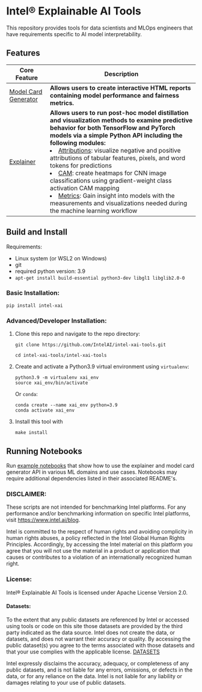 # Intel® Explainable AI Tools

This repository provides tools for data scientists and MLOps engineers that have requirements specific to AI model interpretability.

## Features
| Core Feature | Description | 
|----------|-----------|
| [Model Card Generator](model_card_gen) |  **Allows users to create interactive HTML reports containing model performance and fairness metrics.** |
|[Explainer](explainer) | **Allows users to run post-hoc model distillation and visualization methods to examine predictive behavior for both TensorFlow and PyTorch models via a simple Python API including the following modules:** <li> [Attributions](explainer/attributions/): visualize negative and positive attributions of tabular features, pixels, and word tokens for predictions <li> [CAM](explainer/cam/): create heatmaps for CNN image classifications using gradient-weight class activation CAM mapping <li> [Metrics](explainer/metrics/): Gain insight into models with the measurements and visualizations needed during the machine learning workflow|

## Build and Install
Requirements:
* Linux system (or WSL2 on Windows)
* git
* required python version: 3.9
* `apt-get install build-essential python3-dev libgl1 libglib2.0-0`

### Basic Installation:
```
pip install intel-xai
```
### Advanced/Developer Installation:
1. Clone this repo and navigate to the repo directory:
   ```
   git clone https://github.com/IntelAI/intel-xai-tools.git

   cd intel-xai-tools/intel-xai-tools
   ```
2. Create and activate a Python3.9 virtual environment using `virtualenv`:
   ```
   python3.9 -m virtualenv xai_env
   source xai_env/bin/activate
   ```

   Or `conda`:
   ```
   conda create --name xai_env python=3.9
   conda activate xai_env
   ```
3. Install this tool with 
   ```
   make install
   ```

## Running Notebooks

Run [example notebooks](../notebooks) that show how to use the explainer and model card generator API in various ML domains and use cases. Notebooks may require additional dependencies listed in their associated README's.

### DISCLAIMER: ###
These scripts are not intended for benchmarking Intel platforms. For any performance and/or benchmarking information on specific Intel platforms, visit https://www.intel.ai/blog.
 
Intel is committed to the respect of human rights and avoiding complicity in human rights abuses, a policy reflected in the Intel Global Human Rights Principles. Accordingly, by accessing the Intel material on this platform you agree that you will not use the material in a product or application that causes or contributes to a violation of an internationally recognized human right.
 
### License: ###
Intel® Explainable AI Tools is licensed under Apache License Version 2.0.
 
#### Datasets: ###
To the extent that any public datasets are referenced by Intel or accessed using tools or code on this site those datasets are provided by the third party indicated as the data source. Intel does not create the data, or datasets, and does not warrant their accuracy or quality. By accessing the public dataset(s) you agree to the terms associated with those datasets and that your use complies with the applicable license. [DATASETS](DATASETS.md)
 
Intel expressly disclaims the accuracy, adequacy, or completeness of any public datasets, and is not liable for any errors, omissions, or defects in the data, or for any reliance on the data.  Intel is not liable for any liability or damages relating to your use of public datasets.
